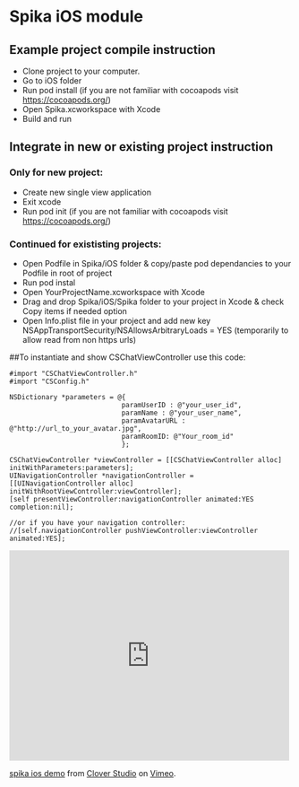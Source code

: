 # Spika iOS module

## Example project compile instruction

- Clone project to your computer.
- Go to iOS folder
- Run pod install (if you are not familiar with cocoapods visit https://cocoapods.org/)
- Open Spika.xcworkspace with Xcode
- Build and run

## Integrate in new or existing project instruction

### Only for new project:
- Create new single view application
- Exit xcode
- Run pod init (if you are not familiar with cocoapods visit https://cocoapods.org/)

### Continued for exististing projects:
- Open Podfile in Spika/iOS folder & copy/paste pod dependancies to your Podfile in root of project
- Run pod instal
- Open YourProjectName.xcworkspace with Xcode
- Drag and drop Spika/iOS/Spika folder to your project in Xcode & check Copy items if needed option
- Open Info.plist file in your project and add new key NSAppTransportSecurity/NSAllowsArbitraryLoads = YES (temporarily to allow read from non https urls)

##To instantiate and show CSChatViewController use this code:

```
#import "CSChatViewController.h"
#import "CSConfig.h"

NSDictionary *parameters = @{
                       		paramUserID : @"your_user_id",
                            paramName : @"your_user_name",
                            paramAvatarURL : @"http://url_to_your_avatar.jpg",
                            paramRoomID: @"Your_room_id"
                            };
    
CSChatViewController *viewController = [[CSChatViewController alloc] initWithParameters:parameters];
UINavigationController *navigationController = [[UINavigationController alloc] initWithRootViewController:viewController];
[self presentViewController:navigationController animated:YES completion:nil];

//or if you have your navigation controller:
//[self.navigationController pushViewController:viewController animated:YES];
```

<iframe src="https://player.vimeo.com/video/153215431" width="500" height="375" frameborder="0" webkitallowfullscreen mozallowfullscreen allowfullscreen></iframe> <p><a href="https://vimeo.com/153215431">spika ios demo</a> from <a href="https://vimeo.com/user48281194">Clover Studio</a> on <a href="https://vimeo.com">Vimeo</a>.</p>
